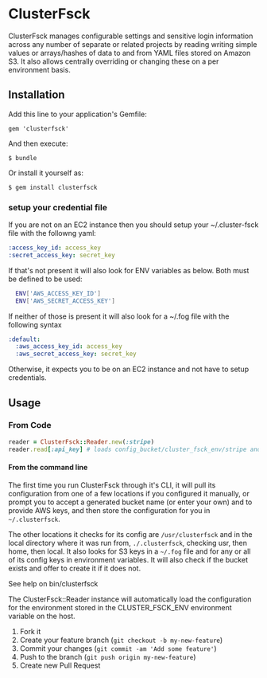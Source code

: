 # ClusterFsck

ClusterFsck manages configurable settings and sensitive login information across any number of separate or related projects by reading writing simple values or arrays/hashes of data to and from YAML files stored on Amazon S3. It also allows centrally overriding or changing these on a per environment basis.

## Installation

Add this line to your application's Gemfile:

    gem 'clusterfsck'

And then execute:

    $ bundle

Or install it yourself as:

    $ gem install clusterfsck


### setup your credential file
If you are not on an EC2 instance then you should setup your ~/.cluster-fsck file with the followng yaml:

```yaml
:access_key_id: access_key
:secret_access_key: secret_key
```

If that's not present it will also look for ENV variables as below.  Both must be defined to be used:

```bash
  ENV['AWS_ACCESS_KEY_ID']
  ENV['AWS_SECRET_ACCESS_KEY']
```

If neither of those is present it will also look for a ~/.fog file with the following syntax

```yaml
:default:
  :aws_access_key_id: access_key
  :aws_secret_access_key: secret_key
```

Otherwise, it expects you to be on an EC2 instance and not have to setup credentials.


## Usage

### From Code

```ruby
reader = ClusterFsck::Reader.new(:stripe)
reader.read[:api_key] # loads config_bucket/cluster_fsck_env/stripe and returns the api_key from the hash
```

#### From the command line
The first time you run ClusterFsck through it's CLI, it will pull its
configuration from one of a few locations if you configured it manually,
or prompt you to accept a generated bucket name (or enter your own) and to
provide AWS keys, and then store the configuration for you in `~/.clusterfsck`.

The other locations it checks for its config are `/usr/clusterfsck` and in
the local directory where it was run from, `./.clusterfsck`, checking usr, then
home, then local.  It also looks for S3 keys in a `~/.fog` file and for any or all
of its config keys in environment variables.  It will also check if the
bucket exists and offer to create it if it does not.

See help on bin/clusterfsck

The ClusterFsck::Reader instance will automatically load the configuration for
the environment stored in the CLUSTER_FSCK_ENV environment variable on the host.

1. Fork it
2. Create your feature branch (`git checkout -b my-new-feature`)
3. Commit your changes (`git commit -am 'Add some feature'`)
4. Push to the branch (`git push origin my-new-feature`)
5. Create new Pull Request

